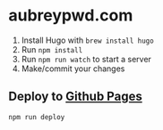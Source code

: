 # aubreypwd.com

1. Install Hugo with `brew install hugo`
2. Run `npm install`
3. Run `npm run watch` to start a server
4. Make/commit your changes

## Deploy to [Github Pages](https://github.com/aubreypwd/aubreypwd.github.io/settings)

```
npm run deploy
```
